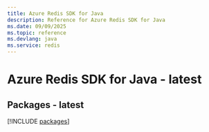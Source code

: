```yaml
---
title: Azure Redis SDK for Java
description: Reference for Azure Redis SDK for Java
ms.date: 09/09/2025
ms.topic: reference
ms.devlang: java
ms.service: redis
---
```

# Azure Redis SDK for Java - latest
## Packages - latest
[!INCLUDE [packages](redis-index.md)]